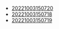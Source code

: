 - [20221003150720](/zet/20221003150720/README.md)
- [20221003150718](/zet/20221003150718/README.md)
- [20221003150719](/zet/20221003150719/README.md)
